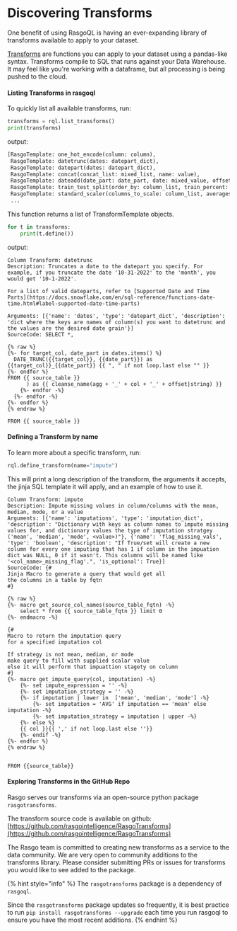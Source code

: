 # Discovering Transforms

One benefit of using RasgoQL is having an ever-expanding library of transforms available to apply to your dataset.

[Transforms](../primitives/transform.md) are functions you can apply to your dataset using a pandas-like syntax. Transforms compile to SQL that runs against your Data Warehouse. It may feel like you're working with a dataframe, but all processing is being pushed to the cloud.

#### Listing Transforms in rasgoql

To quickly list all available transforms, run:

```python
transforms = rql.list_transforms()
print(transforms)
```

output:

```python
[RasgoTemplate: one_hot_encode(column: column),
 RasgoTemplate: datetrunc(dates: datepart_dict),
 RasgoTemplate: datepart(dates: datepart_dict),
 RasgoTemplate: concat(concat_list: mixed_list, name: value),
 RasgoTemplate: dateadd(date_part: date_part, date: mixed_value, offset: int),
 RasgoTemplate: train_test_split(order_by: column_list, train_percent: int),
 RasgoTemplate: standard_scaler(columns_to_scale: column_list, averages: value_list, standarddevs: int_list),
 ...
```

This function returns a list of TransformTemplate objects.

```python
for t in transforms:
    print(t.define())
```

output:

```
Column Transform: datetrunc
Description: Truncates a date to the datepart you specify. For example, if you truncate the date '10-31-2022' to the 'month', you would get '10-1-2022'.

For a list of valid dateparts, refer to [Supported Date and Time Parts](https://docs.snowflake.com/en/sql-reference/functions-date-time.html#label-supported-date-time-parts)

Arguments: [{'name': 'dates', 'type': 'datepart_dict', 'description': 'dict where the keys are names of column(s) you want to datetrunc and the values are the desired date grain'}]
SourceCode: SELECT *,

{% raw %}
{%- for target_col, date_part in dates.items() %}
  DATE_TRUNC({{target_col}}, {{date_part}}) as {{target_col}}_{{date_part}} {{ ", " if not loop.last else "" }}
{%- endfor %}
FROM {{ source_table }}
      ) as {{ cleanse_name(agg + '_' + col + '_' + offset|string) }}
    {%- endfor -%}
  {%- endfor -%}
{%- endfor %}
{% endraw %}

FROM {{ source_table }}
```

#### Defining a Transform by name

To learn more about a specific transform, run:

```python
rql.define_transform(name="impute")
```

This will print a long description of the transform, the arguments it accepts, the jinja SQL template it will apply, and an example of how to use it.

```
Column Transform: impute
Description: Impute missing values in column/columns with the mean, median, mode, or a value
Arguments: [{'name': 'imputations', 'type': 'imputation_dict', 'description': "Dictionary with keys as column names to impute missing values for, and dictionary values the type of imputation stratgey ('mean', 'median', 'mode', <value>)"}, {'name': 'flag_missing_vals', 'type': 'boolean', 'description': "If True/set will create a new column for every one imputing that has 1 if column in the impuation dict was NULL, 0 if it wasn't. This columns will be named like '<col_name>_missing_flag'.", 'is_optional': True}]
SourceCode: {#
Jinja Macro to generate a query that would get all 
the columns in a table by fqtn
#}

{% raw %}
{%- macro get_source_col_names(source_table_fqtn) -%}
    select * from {{ source_table_fqtn }} limit 0
{%- endmacro -%}

{# 
Macro to return the imputation query 
for a specified imputation col 

If strategy is not mean, median, or mode
make query to fill with supplied scalar value
else it will perform that impuattion stagety on column
#}
{%- macro get_impute_query(col, imputation) -%}
    {%- set impute_expression = '' -%}
    {%- set imputation_strategy = '' -%}
    {%- if imputation | lower in  ['mean', 'median', 'mode'] -%}
        {%- set imputation = 'AVG' if imputation == 'mean' else imputation -%}
        {%- set imputation_strategy = imputation | upper -%}
    {%- else %}
    {{ col }}{{ ',' if not loop.last else ''}}
    {%- endif -%}
{%- endfor %}
{% endraw %}


FROM {{source_table}}
```

#### Exploring Transforms in the GitHub Repo

Rasgo serves our transforms via an open-source python package `rasgotransforms`.

The transform source code is available on github: [https://github.com/rasgointelligence/RasgoTransforms](https://github.com/rasgointelligence/RasgoTransforms)

The Rasgo team is committed to creating new transforms as a service to the data community. We are very open to community additions to the transforms library. Please consider submitting PRs or issues for transforms you would like to see added to the package.

{% hint style="info" %}
The `rasgotransforms` package is a dependency of `rasgoql`.

Since the `rasgotransforms` package updates so frequently, it is best practice to run `pip install rasgotransforms --upgrade` each time you run rasgoql to ensure you have the most recent additions.
{% endhint %}
